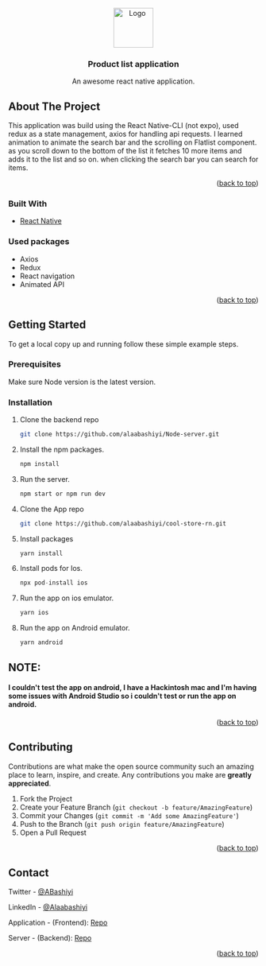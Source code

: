 <div id="top"></div>

<!-- PROJECT LOGO -->
<br />
<div align="center">
    <img src="images/logo.png" alt="Logo" width="80" height="80">
  
  <h3 align="center">Product list application</h3>

  <p align="center">
    An awesome react native application.
  </p>
</div>


<!-- ABOUT THE PROJECT -->
## About The Project

This application was build using the React Native-CLI (not expo), used redux as a state management, axios for handling api requests. I learned animation to animate the search bar and the scrolling on Flatlist component.
as you scroll down to the bottom of the list it fetches 10 more items and adds it to the list and so on.
when clicking the search bar you can search for items.


<p align="right">(<a href="#top">back to top</a>)</p>



### Built With



* [React Native](https://reactnative.dev/)

### Used packages

* Axios
* Redux
* React navigation
* Animated API


<p align="right">(<a href="#top">back to top</a>)</p>



<!-- GETTING STARTED -->
## Getting Started

To get a local copy up and running follow these simple example steps.

### Prerequisites

Make sure Node version is the latest version.

### Installation

1. Clone the backend repo 
   ```sh
   git clone https://github.com/alaabashiyi/Node-server.git
   ```
2. Install the npm packages.
    ```sh
    npm install
    ```
3. Run the server.
    ```sh
    npm start or npm run dev
    ```    
4. Clone the App repo
   ```sh
   git clone https://github.com/alaabashiyi/cool-store-rn.git
   ```
5. Install packages
   ```sh
   yarn install
   ```
6. Install pods for Ios.
   ```js
   npx pod-install ios
   ```
7. Run the app on ios emulator.
   ```js
   yarn ios
   ```
8. Run the app on Android emulator.
    ```sh
    yarn android
    ```
## NOTE: 
#### I couldn't test the app on android, I have a Hackintosh mac and I'm having some issues with Android Studio so i couldn't test or run the app on android.

<p align="right">(<a href="#top">back to top</a>)</p>


<!-- CONTRIBUTING -->
## Contributing

Contributions are what make the open source community such an amazing place to learn, inspire, and create. Any contributions you make are **greatly appreciated**.

1. Fork the Project
2. Create your Feature Branch (`git checkout -b feature/AmazingFeature`)
3. Commit your Changes (`git commit -m 'Add some AmazingFeature'`)
4. Push to the Branch (`git push origin feature/AmazingFeature`)
5. Open a Pull Request

<p align="right">(<a href="#top">back to top</a>)</p>


<!-- CONTACT -->
## Contact

Twitter - [@ABashiyi](https://twitter.com/ABashiyi)

LinkedIn - [@Alaabashiyi](https://www.linkedin.com/in/alaa-bashiyi-5b3818145/)

Application - (Frontend): [Repo](https://github.com/alaabashiyi/cool-store-rn)

Server - (Backend): [Repo](https://github.com/alaabashiyi/Node-server)


<p align="right">(<a href="#top">back to top</a>)</p>

